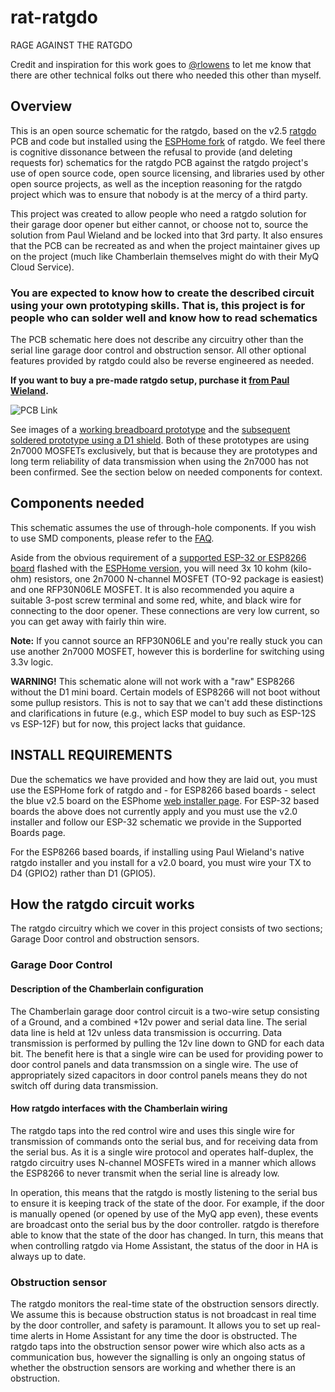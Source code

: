 # rat-ratgdo
RAGE
AGAINST
THE
RATGDO

Credit and inspiration for this work goes to [@rlowens](https://github.com/rlowens) to let me know that there are other technical folks out there who needed this other than myself.

## Overview
This is an open source schematic for the ratgdo, based on the v2.5 [ratgdo](https://github.com/PaulWieland/ratgdo) PCB and code but installed using the [ESPHome fork](https://github.com/Kaldek/rat-ratgdo/blob/main/ESPHome%20vs%20native%20ratgdo.md) of ratgdo.  We feel there is cognitive dissonance between the refusal to provide (and deleting requests for) schematics for the ratgdo PCB against the ratgdo project's use of open source code, open source licensing, and libraries used by other open source projects, as well as the inception reasoning for the ratgdo project which was to ensure that nobody is at the mercy of a third party.

This project was created to allow people who need a ratgdo solution for their garage door opener but either cannot, or choose not to, source the solution from Paul Wieland and be locked into that 3rd party. It also ensures that the PCB can be recreated as and when the project maintainer gives up on the project (much like Chamberlain themselves might do with their MyQ Cloud Service).


### You are expected to know how to create the described circuit using your own prototyping skills.  That is, this project is for people who can solder well and know how to read schematics


The PCB schematic here does not describe any circuitry other than the serial line garage door control and obstruction sensor.  All other optional features provided by ratgdo could also be reverse engineered as needed.

**If you want to buy a pre-made ratgdo setup, purchase it [from Paul Wieland](https://github.com/PaulWieland/ratgdo).**

![PCB Link](https://github.com/Kaldek/rat-ratgdo/blob/main/schematics/ratgdo%20open%20source_schem_v8.png)

See images of a [working breadboard prototype](https://github.com/Kaldek/rat-ratgdo/blob/main/images/Breadboard_working.png) and the [subsequent soldered prototype using a D1 shield](https://github.com/Kaldek/rat-ratgdo/blob/main/images/Simple%20prototype%20using%20D1%20shield.jpg).  Both of these prototypes are using 2n7000 MOSFETs exclusively, but that is because they are prototypes and long term reliability of data transmission when using the 2n7000 has not been confirmed.  See the section below on needed components for context.

## Components needed
This schematic assumes the use of through-hole components.  If you wish to use SMD components, please refer to the [FAQ](https://github.com/Kaldek/rat-ratgdo/blob/main/FAQ.md#what-if-i-want-to-use-sot-23-smd-components).

Aside from the obvious requirement of a [supported ESP-32 or ESP8266 board](https://github.com/Kaldek/rat-ratgdo/blob/main/Supported%20Boards.md) flashed with the [ESPHome version](https://github.com/ratgdo/esphome-ratgdo), you will need 3x 10 kohm (kilo-ohm) resistors, one 2n7000 N-channel MOSFET (TO-92 package is easiest) and one RFP30N06LE MOSFET.  It is also recommended you aquire a suitable 3-post screw terminal and some red, white, and black wire for connecting to the door opener.  These connections are very low current, so you can get away with fairly thin wire.

**Note:** If you cannot source an RFP30N06LE and you're really stuck you can use another 2n7000 MOSFET, however this is borderline for switching using 3.3v logic.

**WARNING!** This schematic alone will not work with a "raw" ESP8266 without the D1 mini board.  Certain models of ESP8266 will not boot without some pullup resistors.  This is not to say that we can't add these distinctions and clarifications in future (e.g., which ESP model to buy such as ESP-12S vs ESP-12F) but for now, this project lacks that guidance.


## INSTALL REQUIREMENTS
Due the schematics we have provided and how they are laid out, you must use the ESPHome fork of ratgdo and - for ESP8266 based boards - select the blue v2.5 board on the ESPhome [web installer page](https://ratgdo.github.io/esphome-ratgdo/).  For ESP-32 based boards the above does not currently apply and you must use the v2.0 installer and follow our ESP-32 schematic we provide in the Supported Boards page.

For the ESP8266 based boards, if installing using Paul Wieland's native ratgdo installer and you install for a v2.0 board, you must wire your TX to D4 (GPIO2) rather than D1 (GPIO5). 

## How the ratgdo circuit works
The ratgdo circuitry which we cover in this project consists of two sections; Garage Door control and obstruction sensors.

### Garage Door Control
#### Description of the Chamberlain configuration
The Chamberlain garage door control circuit is a two-wire setup consisting of a Ground, and a combined +12v power and serial data line.  The serial data line is held at 12v unless data transmission is occurring.  Data transmission is performed by pulling the 12v line down to GND for each data bit.  The benefit here is that a single wire can be used for providing power to door control panels and data transmssion on a single wire.  The use of appropriately sized capacitors in door control panels means they do not switch off during data transmission.  

#### How ratgdo interfaces with the Chamberlain wiring
The ratgdo taps into the red control wire and uses this single wire for transmission of commands onto the serial bus, and for receiving data from the serial bus.  As it is a single wire protocol and operates half-duplex, the ratgdo circuitry uses N-channel MOSFETs wired in a manner which allows the ESP8266 to never transmit when the serial line is already low.  

In operation, this means that the ratgdo is mostly listening to the serial bus to ensure it is keeping track of the state of the door.  For example, if the door is manually opened (or opened by use of the MyQ app even), these events are broadcast onto the serial bus by the door controller.  ratgdo is therefore able to know that the state of the door has changed.  In turn, this means that when controlling ratgdo via Home Assistant, the status of the door in HA is always up to date.


### Obstruction sensor
The ratgdo monitors the real-time state of the obstruction sensors directly.  We assume this is because obstruction status is not broadcast in real time by the door controller, and safety is paramount.  It allows you to set up real-time alerts in Home Assistant for any time the door is obstructed.  The ratgdo taps into the obstruction sensor power wire which also acts as a communication bus, however the signalling is only an ongoing status of whether the obstruction sensors are working and whether there is an obstruction. 

